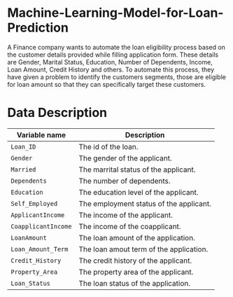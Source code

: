 # Machine-Learning-Model-for-Loan-Prediction

A Finance company wants to automate the loan eligibility process based on the customer details provided while filling application form. These details are Gender, Marital Status, Education, Number of Dependents, Income, Loan Amount, Credit History and others. To automate this process, they have given a problem to identify the customers segments, those are eligible for loan amount so that they can specifically target these customers.

# Data Description

| Variable name        | Description                                      |
|----------------------|--------------------------------------------------|
| `Loan_ID`            | The id of the loan.                              |
| `Gender`             | The gender of the applicant.                     |
| `Married`            | The marrital status of the applicant.            |
| `Dependents`         | The number of dependents.                        |
| `Education`          | The education level of the applicant.            |
| `Self_Employed`      | The employment status of the applicant.          |
| `ApplicantIncome`    | The income of the applicant.                     |
| `CoapplicantIncome`  | The income of the coapplicant.                   |
| `LoanAmount`         | The loan amount of the application.              |
| `Loan_Amount_Term`   | The loan amout term of the application.          |
| `Credit_History`     | The credit history of the applicant.             |
| `Property_Area`      | The property area of the applicant.              |
| `Loan_Status`        | The loan status of the application.              |
